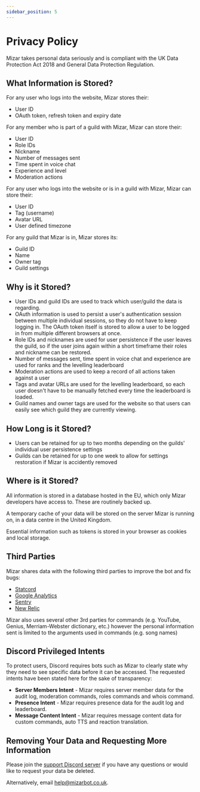 ```yaml
---
sidebar_position: 5
---
```


# Privacy Policy
Mizar takes personal data seriously and is compliant with the UK Data Protection Act 2018 and General Data Protection Regulation.

## What Information is Stored?
For any user who logs into the website, Mizar stores their:
* User ID
* OAuth token, refresh token and expiry date
  
For any member who is part of a guild with Mizar, Mizar can store their:
* User ID
* Role IDs
* Nickname
* Number of messages sent
* Time spent in voice chat
* Experience and level
* Moderation actions
  
For any user who logs into the website or is in a guild with Mizar, Mizar can store their:
* User ID
* Tag (username)
* Avatar URL
* User defined timezone

For any guild that Mizar is in, Mizar stores its:
* Guild ID
* Name
* Owner tag
* Guild settings

## Why is it Stored?
* User IDs and guild IDs are used to track which user/guild the data is regarding.
* OAuth information is used to persist a user's authentication session between multiple individual sessions, so they do not have to keep logging in. The OAuth token itself is stored to allow a user to be logged in from multiple different browsers at once.
* Role IDs and nicknames are used for user persistence if the user leaves the guild, so if the user joins again within a short timeframe their roles and nickname can be restored.
* Number of messages sent, time spent in voice chat and experience are used for ranks and the levelling leaderboard
* Moderation actions are used to keep a record of all actions taken against a user
* Tags and avatar URLs are used for the levelling leaderboard, so each user doesn't have to be manually fetched every time the leaderboard is loaded.
* Guild names and owner tags are used for the website so that users can easily see which guild they are currently viewing.

## How Long is it Stored?
* Users can be retained for up to two months depending on the guilds' individual user persistence settings
* Guilds can be retained for up to one week to allow for settings restoration if Mizar is accidently removed

## Where is it Stored?
All information is stored in a database hosted in the EU, which only Mizar developers have access to. These are routinely backed up.

A temporary cache of your data will be stored on the server Mizar is running on, in a data centre in the United Kingdom.

Essential information such as tokens is stored in your browser as cookies and local storage.

## Third Parties
Mizar shares data with the following third parties to improve the bot and fix bugs:
- [Statcord](https://statcord.com)
- [Google Analytics](https://analytics.google.com)
- [Sentry](https://sentry.io)
- [New Relic](https://newrelic.com)

Mizar also uses several other 3rd parties for commands (e.g. YouTube, Genius, Merriam-Webster dictionary, etc.) however the personal information sent is limited to the arguments used in commands (e.g. song names)

## Discord Privileged Intents
To protect users, Discord requires bots such as Mizar to clearly state why they need to see specific data before it can be accessed. The requested intents have been stated here for the sake of transparency:
- **Server Members Intent** - Mizar requires server member data for the audit log, moderation commands, roles commands and whois command.
- **Presence Intent** - Mizar requires presence data for the audit log and leaderboard.
- **Message Content Intent**  - Mizar requires message content data for custom commands, auto TTS and reaction translation.

## Removing Your Data and Requesting More Information
Please join the [support Discord server](https://mizarbot.xyz/support) if you have any questions or would like to request your data be deleted.

Alternatively, email [help@mizarbot.co.uk](mailto:help@mizarbot.co.uk).
